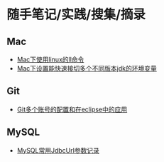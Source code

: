 # 随手笔记/实践/搜集/摘录

## Mac

- [Mac下使用linux的ll命令](https://github.com/jadmin/notes/blob/master/docs/mac-use-linux-shell-ll.md)
- [Mac下设置能快速接切多个不同版本jdk的环境变量](https://github.com/jadmin/notes/blob/master/docs/mac-fast-switch-muti-jdk.md)

## Git

- [Git多个账号的配置和在eclipse中的应用](https://github.com/jadmin/notes/blob/master/docs/eclipse-muti-account-for-git-client.md)

## MySQL

- [MySQL常用JdbcUrl参数记录](https://github.com/jadmin/notes/blob/master/docs/mysql-jdbc-url.md)
